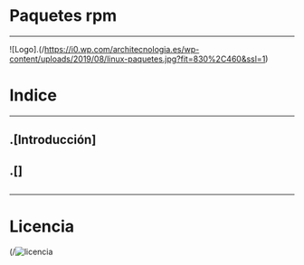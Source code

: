 # Paquetes rpm

***
![Logo].(/https://i0.wp.com/architecnologia.es/wp-content/uploads/2019/08/linux-paquetes.jpg?fit=830%2C460&ssl=1)


# Indice
***

## .[Introducción]
## .[]
##


***
# Licencia

(/![licencia](https://github.com/ArturoKronos/PaquetesRPM/assets/145538520/97040aa1-7104-4dff-9ada-95e843961aba)




